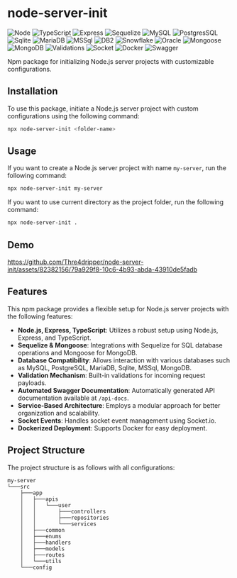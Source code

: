 # node-server-init

![Node](https://img.shields.io/badge/-Node-339933?style=flat-square&logo=Node.js&logoColor=white)
![TypeScript](https://img.shields.io/badge/-TypeScript-007ACC?style=flat-square&logo=TypeScript&logoColor=white)
![Express](https://img.shields.io/badge/-Express-000000?style=flat-square&logo=Express&logoColor=white)
![Sequelize](https://img.shields.io/badge/-Sequelize-52B0E7?style=flat-square&logo=Sequelize&logoColor=white)
![MySQL](https://img.shields.io/badge/-MySQL-4479A1?style=flat-square&logo=MySQL&logoColor=white)
![PostgresSQL](https://img.shields.io/badge/-PostgreSQL-336791?style=flat-square&logo=PostgreSQL&logoColor=white)
![Sqlite](https://img.shields.io/badge/-Sqlite-003B57?style=flat-square&logo=Sqlite&logoColor=white)
![MariaDB](https://img.shields.io/badge/-MariaDB-003545?style=flat-square&logo=MariaDB&logoColor=white)
![MSSql](https://img.shields.io/badge/-MSSql-CC2927?style=flat-square&logo=Microsoft-SQL-Server&logoColor=white)
![DB2](https://img.shields.io/badge/-DB2-CC0000?style=flat-square&logo=IBM&logoColor=white)
![Snowflake](https://img.shields.io/badge/-Snowflake-00BFFF?style=flat-square&logo=Snowflake&logoColor=white)
![Oracle](https://img.shields.io/badge/-Oracle-F80000?style=flat-square&logo=Oracle&logoColor=white)
![Mongoose](https://img.shields.io/badge/-Mongoose-880000?style=flat-square&logo=Mongoose&logoColor=white)
![MongoDB](https://img.shields.io/badge/-MongoDB-47A248?style=flat-square&logo=MongoDB&logoColor=white)
![Validations](https://img.shields.io/badge/-Validations-FF0000?style=flat-square)
![Socket](https://img.shields.io/badge/-Socket-FF6900?style=flat-square&logo=Socket.io&logoColor=white)
![Docker](https://img.shields.io/badge/-Docker-2496ED?style=flat-square&logo=Docker&logoColor=white)
![Swagger](https://img.shields.io/badge/-Swagger-85EA2D?style=flat-square&logo=Swagger&logoColor=white)

Npm package for initializing Node.js server projects with customizable configurations.

## Installation

To use this package, initiate a Node.js server project with custom configurations using the following command:

```bash
npx node-server-init <folder-name>
```

## Usage

If you want to create a Node.js server project with name `my-server`, run the following command:

```bash
npx node-server-init my-server
```

If you want to use current directory as the project folder, run the following command:

```bash
npx node-server-init .
```

## Demo
https://github.com/Thre4dripper/node-server-init/assets/82382156/79a929f8-10c6-4b93-abda-43910de5fadb


## Features

This npm package provides a flexible setup for Node.js server projects with the following features:

- **Node.js, Express, TypeScript**: Utilizes a robust setup using Node.js, Express, and TypeScript.
- **Sequelize & Mongoose**: Integrations with Sequelize for SQL database operations and Mongoose for MongoDB.
- **Database Compatibility**: Allows interaction with various databases such as MySQL, PostgreSQL, MariaDB, Sqlite,
  MSSql, MongoDB.
- **Validation Mechanism**: Built-in validations for incoming request payloads.
- **Automated Swagger Documentation**: Automatically generated API documentation available at `/api-docs`.
- **Service-Based Architecture**: Employs a modular approach for better organization and scalability.
- **Socket Events**: Handles socket event management using Socket.io.
- **Dockerized Deployment**: Supports Docker for easy deployment.

## Project Structure

The project structure is as follows with all configurations:

```
my-server
└───src
    ├───app
    │   ├───apis
    │   │   └───user
    │   │       ├───controllers
    │   │       ├───repositories
    │   │       └───services
    │   ├───common
    │   ├───enums
    │   ├───handlers
    │   ├───models
    │   ├───routes
    │   └───utils
    └───config
```
